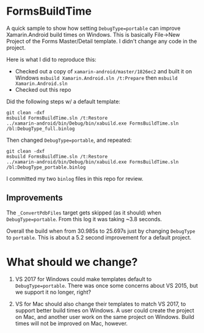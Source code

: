 # FormsBuildTime

A quick sample to show how setting `DebugType=portable` can improve Xamarin.Android build times on Windows. This is basically File->New Project of the Forms Master/Detail template. I didn't change any code in the project.

Here is what I did to reproduce this:
- Checked out a copy of `xamarin-android/master/1826ec2` and built it on Windows `msbuild Xamarin.Android.sln /t:Prepare` then `msbuild Xamarin.Android.sln`
- Checked out this repo

Did the following steps w/ a default template:
```
git clean -dxf
msbuild FormsBuildTime.sln /t:Restore
../xamarin-android/bin/Debug/bin/xabuild.exe FormsBuildTime.sln /bl:DebugType_full.binlog
```

Then changed `DebugType=portable`, and repeated:
```
git clean -dxf
msbuild FormsBuildTime.sln /t:Restore
../xamarin-android/bin/Debug/bin/xabuild.exe FormsBuildTime.sln /bl:DebugType_portable.binlog
```

I committed my two `binlog` files in this repo for review.

## Improvements

The `_ConvertPdbFiles` target gets skipped (as it should) when `DebugType=portable`. From this log it was taking ~3.8 seconds.

Overall the build when from 30.985s to 25.697s just by changing `DebugType` to `portable`. This is about a 5.2 second improvement for a default project.

# What should we change?

1. VS 2017 for Windows could make templates default to `DebugType=portable`. There was once some concerns about VS 2015, but we support it no longer, right?

1. VS for Mac should also change their templates to match VS 2017, to support better build times on Windows. A user could create the project on Mac, and another user work on the same project on Windows. Build times will not be improved on Mac, however.